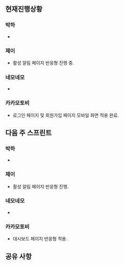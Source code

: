 ## 현재진행상황
### 박하
- 
### 제이
- 활성 알림 페이지 반응형 진행 중.
### 네모네모
- 
### 카카모토비
- 로그인 페이지 및 회원가입 페이지 모바일 화면 적용 완료.

## 다음 주 스프린트
### 박하
- 
### 제이
- 활성 알림 페이지 반응형 진행.
### 네모네모
- 
### 카카모토비
- 대시보드 페이지 반응형 적용.

## 공유 사항
